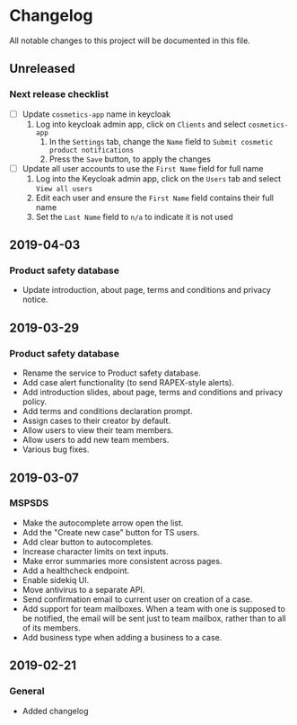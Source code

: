 # Changelog
All notable changes to this project will be documented in this file.

## Unreleased
<!-- ### Product safety database -->

<!-- ### Cosmetics -->

### Next release checklist
- [ ] Update `cosmetics-app` name in keycloak
     1. Log into keycloak admin app, click on `Clients` and select `cosmetics-app`
         1. In the `Settings` tab, change the `Name` field to `Submit cosmetic product notifications`
         2. Press the `Save` button, to apply the changes
- [ ] Update all user accounts to use the `First Name` field for full name
     1. Log into the Keycloak admin app, click on the `Users` tab and select `View all users`
     2. Edit each user and ensure the `First Name` field contains their full name
     3. Set the `Last Name` field to `n/a` to indicate it is not used

## 2019-04-03
### Product safety database
- Update introduction, about page, terms and conditions and privacy notice.


## 2019-03-29
### Product safety database
- Rename the service to Product safety database.
- Add case alert functionality (to send RAPEX-style alerts).
- Add introduction slides, about page, terms and conditions and privacy policy.
- Add terms and conditions declaration prompt.
- Assign cases to their creator by default.
- Allow users to view their team members.
- Allow users to add new team members.
- Various bug fixes.

## 2019-03-07
### MSPSDS
- Make the autocomplete arrow open the list.
- Add the "Create new case" button for TS users.
- Add clear button to autocompletes.
- Increase character limits on text inputs.
- Make error summaries more consistent across pages.
- Add a healthcheck endpoint.
- Enable sidekiq UI.
- Move antivirus to a separate API.
- Send confirmation email to current user on creation of a case.
- Add support for team mailboxes. When a team with one is supposed to be notified, the email will be sent just to
team mailbox, rather than to all of its members.
- Add business type when adding a business to a case.


## 2019-02-21
### General
- Added changelog
